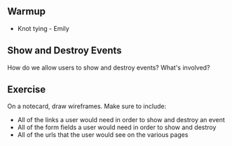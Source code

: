 ## Warmup
* Knot tying - Emily

## Show and Destroy Events

How do we allow users to show and destroy events?  What's involved?

## Exercise

On a notecard, draw wireframes.  Make sure to include:

* All of the links a user would need in order to show and destroy an event
* All of the form fields a user would need in order to show and destroy
* All of the urls that the user would see on the various pages
